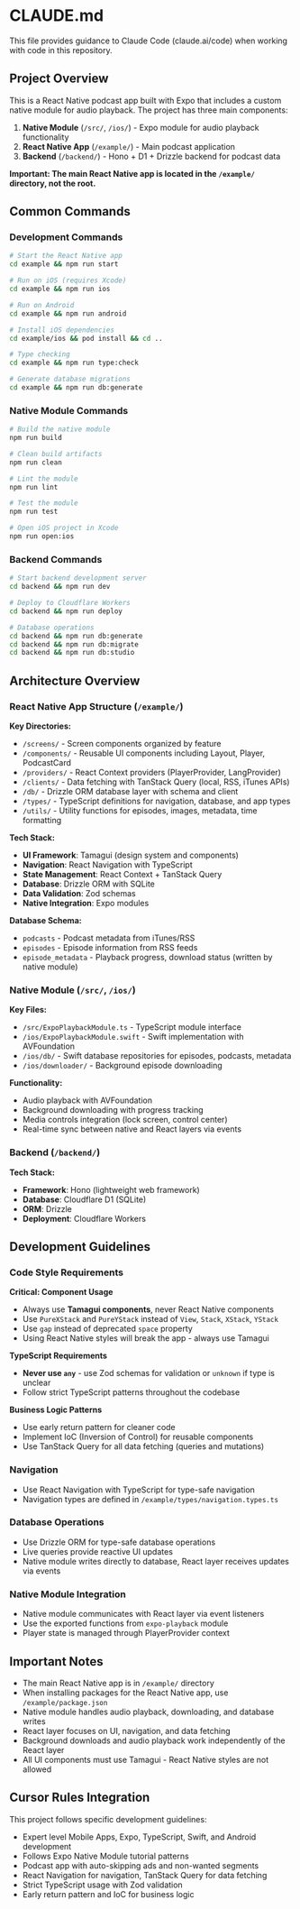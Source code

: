 # CLAUDE.md

This file provides guidance to Claude Code (claude.ai/code) when working with code in this repository.

## Project Overview

This is a React Native podcast app built with Expo that includes a custom native module for audio playback. The project has three main components:

1. **Native Module** (`/src/`, `/ios/`) - Expo module for audio playback functionality
2. **React Native App** (`/example/`) - Main podcast application 
3. **Backend** (`/backend/`) - Hono + D1 + Drizzle backend for podcast data

**Important: The main React Native app is located in the `/example/` directory, not the root.**

## Common Commands

### Development Commands
```bash
# Start the React Native app
cd example && npm run start

# Run on iOS (requires Xcode)
cd example && npm run ios

# Run on Android  
cd example && npm run android

# Install iOS dependencies
cd example/ios && pod install && cd ..

# Type checking
cd example && npm run type:check

# Generate database migrations
cd example && npm run db:generate
```

### Native Module Commands
```bash
# Build the native module
npm run build

# Clean build artifacts
npm run clean

# Lint the module
npm run lint

# Test the module
npm run test

# Open iOS project in Xcode
npm run open:ios
```

### Backend Commands
```bash
# Start backend development server
cd backend && npm run dev

# Deploy to Cloudflare Workers
cd backend && npm run deploy

# Database operations
cd backend && npm run db:generate
cd backend && npm run db:migrate
cd backend && npm run db:studio
```

## Architecture Overview

### React Native App Structure (`/example/`)

**Key Directories:**
- `/screens/` - Screen components organized by feature
- `/components/` - Reusable UI components including Layout, Player, PodcastCard
- `/providers/` - React Context providers (PlayerProvider, LangProvider)  
- `/clients/` - Data fetching with TanStack Query (local, RSS, iTunes APIs)
- `/db/` - Drizzle ORM database layer with schema and client
- `/types/` - TypeScript definitions for navigation, database, and app types
- `/utils/` - Utility functions for episodes, images, metadata, time formatting

**Tech Stack:**
- **UI Framework**: Tamagui (design system and components)
- **Navigation**: React Navigation with TypeScript
- **State Management**: React Context + TanStack Query
- **Database**: Drizzle ORM with SQLite
- **Data Validation**: Zod schemas
- **Native Integration**: Expo modules

**Database Schema:**
- `podcasts` - Podcast metadata from iTunes/RSS
- `episodes` - Episode information from RSS feeds  
- `episode_metadata` - Playback progress, download status (written by native module)

### Native Module (`/src/`, `/ios/`)

**Key Files:**
- `/src/ExpoPlaybackModule.ts` - TypeScript module interface
- `/ios/ExpoPlaybackModule.swift` - Swift implementation with AVFoundation
- `/ios/db/` - Swift database repositories for episodes, podcasts, metadata
- `/ios/downloader/` - Background episode downloading

**Functionality:**
- Audio playback with AVFoundation
- Background downloading with progress tracking
- Media controls integration (lock screen, control center)
- Real-time sync between native and React layers via events

### Backend (`/backend/`)

**Tech Stack:**
- **Framework**: Hono (lightweight web framework)
- **Database**: Cloudflare D1 (SQLite)
- **ORM**: Drizzle
- **Deployment**: Cloudflare Workers

## Development Guidelines

### Code Style Requirements

**Critical: Component Usage**
- Always use **Tamagui components**, never React Native components
- Use `PureXStack` and `PureYStack` instead of `View`, `Stack`, `XStack`, `YStack`
- Use `gap` instead of deprecated `space` property
- Using React Native styles will break the app - always use Tamagui

**TypeScript Requirements**
- **Never use `any`** - use Zod schemas for validation or `unknown` if type is unclear
- Follow strict TypeScript patterns throughout the codebase

**Business Logic Patterns**
- Use early return pattern for cleaner code
- Implement IoC (Inversion of Control) for reusable components
- Use TanStack Query for all data fetching (queries and mutations)

### Navigation
- Use React Navigation with TypeScript for type-safe navigation
- Navigation types are defined in `/example/types/navigation.types.ts`

### Database Operations
- Use Drizzle ORM for type-safe database operations
- Live queries provide reactive UI updates
- Native module writes directly to database, React layer receives updates via events

### Native Module Integration
- Native module communicates with React layer via event listeners
- Use the exported functions from `expo-playback` module
- Player state is managed through PlayerProvider context

## Important Notes

- The main React Native app is in `/example/` directory
- When installing packages for the React Native app, use `/example/package.json`
- Native module handles audio playback, downloading, and database writes
- React layer focuses on UI, navigation, and data fetching
- Background downloads and audio playback work independently of the React layer
- All UI components must use Tamagui - React Native styles are not allowed

## Cursor Rules Integration

This project follows specific development guidelines:
- Expert level Mobile Apps, Expo, TypeScript, Swift, and Android development
- Follows Expo Native Module tutorial patterns
- Podcast app with auto-skipping ads and non-wanted segments
- React Navigation for navigation, TanStack Query for data fetching
- Strict TypeScript usage with Zod validation
- Early return pattern and IoC for business logic